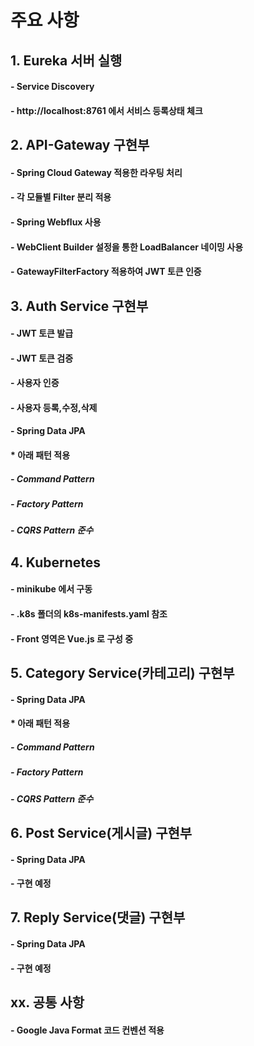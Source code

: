 # 주요 사항

## 1. Eureka 서버 실행
#### - Service Discovery
#### - http://localhost:8761 에서 서비스 등록상태 체크

## 2. API-Gateway 구현부
#### - Spring Cloud Gateway 적용한 라우팅 처리
#### - 각 모듈별 Filter 분리 적용
#### - Spring Webflux 사용
#### - WebClient Builder 설정을 통한 LoadBalancer 네이밍 사용
#### - GatewayFilterFactory 적용하여 JWT 토큰 인증

## 3. Auth Service 구현부
#### - JWT 토큰 발급
#### - JWT 토큰 검증
#### - 사용자 인증
#### - 사용자 등록,수정,삭제
#### - Spring Data JPA
#### * 아래 패턴 적용
##### - Command Pattern
##### - Factory Pattern
##### - CQRS Pattern 준수

## 4. Kubernetes
#### - minikube 에서 구동
#### - .k8s 폴더의 k8s-manifests.yaml 참조
#### - Front 영역은 Vue.js 로 구성 중

## 5. Category Service(카테고리) 구현부
#### - Spring Data JPA
#### * 아래 패턴 적용
##### - Command Pattern
##### - Factory Pattern
##### - CQRS Pattern 준수

## 6. Post Service(게시글) 구현부
#### - Spring Data JPA
#### - 구현 예정

## 7. Reply Service(댓글) 구현부
#### - Spring Data JPA
#### - 구현 예정

## xx. 공통 사항
#### - Google Java Format 코드 컨벤션 적용
